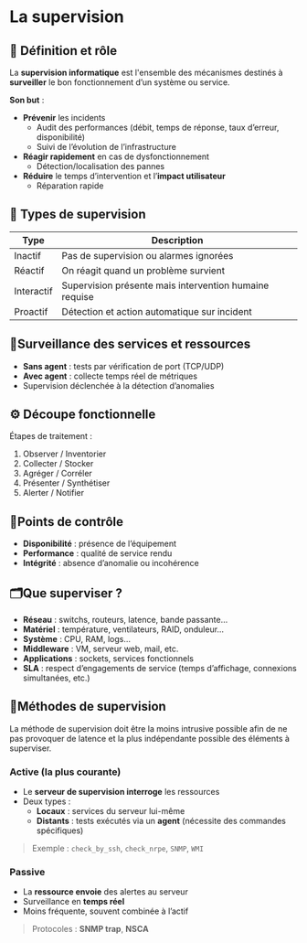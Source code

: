 # La supervision

## 🧠 Définition et rôle

La **supervision informatique** est l'ensemble des mécanismes destinés à **surveiller** le bon fonctionnement d’un système ou service.

**Son but** : 
- **Prévenir** les incidents
	- Audit des performances (débit, temps de réponse, taux d’erreur, disponibilité)
	- Suivi de l’évolution de l’infrastructure
- **Réagir rapidement** en cas de dysfonctionnement
	- Détection/localisation des pannes
- **Réduire** le temps d’intervention et l’**impact utilisateur**
	- Réparation rapide

## 🔄 Types de supervision

| Type       | Description                                            |
| ---------- | ------------------------------------------------------ |
| Inactif    | Pas de supervision ou alarmes ignorées                 |
| Réactif    | On réagit quand un problème survient                   |
| Interactif | Supervision présente mais intervention humaine requise |
| Proactif   | Détection et action automatique sur incident           |

## 🧭Surveillance des services et ressources
- **Sans agent** : tests par vérification de port (TCP/UDP)
- **Avec agent** : collecte temps réel de métriques
- Supervision déclenchée à la détection d’anomalies

## ⚙️ Découpe fonctionnelle

Étapes de traitement :
1. Observer / Inventorier
2. Collecter / Stocker
3. Agréger / Corréler
4. Présenter / Synthétiser
5. Alerter / Notifier

## 📌Points de contrôle

- **Disponibilité** : présence de l’équipement
- **Performance** : qualité de service rendu
- **Intégrité** : absence d’anomalie ou incohérence

## 🗂️Que superviser ? 

- **Réseau** : switchs, routeurs, latence, bande passante…
- **Matériel** : température, ventilateurs, RAID, onduleur…
- **Système** : CPU, RAM, logs…
- **Middleware** : VM, serveur web, mail, etc.
- **Applications** : sockets, services fonctionnels
- **SLA** : respect d’engagements de service (temps d’affichage, connexions simultanées, etc.)

## 🔎Méthodes de supervision

La méthode de supervision doit être la moins intrusive possible afin de ne pas provoquer de latence et la plus indépendante possible des éléments à superviser.

<!-- tabs:start --> 
### **Active  (la plus courante)**
- Le **serveur de supervision interroge** les ressources
- Deux types :
    - **Locaux** : services du serveur lui-même
    - **Distants** : tests exécutés via un **agent** (nécessite des commandes spécifiques)

> Exemple : `check_by_ssh`, `check_nrpe`, `SNMP`, `WMI`

### **Passive**
- La **ressource envoie** des alertes au serveur
- Surveillance en **temps réel**
- Moins fréquente, souvent combinée à l’actif

> Protocoles : **SNMP trap**, **NSCA**

<!-- tabs:end --> 





